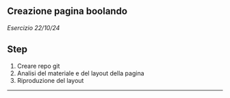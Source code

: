 ## Creazione pagina boolando
*Esercizio 22/10/24*

## Step
1. Creare repo git
2. Analisi del materiale e del layout della pagina
3. Riproduzione del layout 

___
